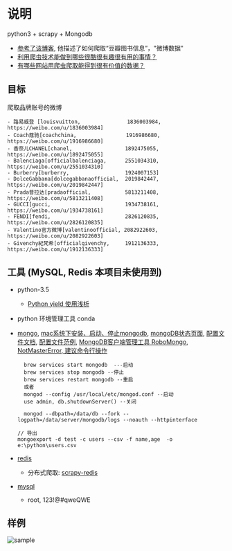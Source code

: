 # 说明

python3 + scrapy + Mongodb

* [参考了该博客](https://segmentfault.com/a/1190000008334147), 他描述了如何爬取“豆瓣图书信息”，"微博数据"
* [利用爬虫技术能做到哪些很酷很有趣很有用的事情？](https://www.zhihu.com/question/27621722)
* [有哪些网站用爬虫爬取能得到很有价值的数据？](https://www.zhihu.com/question/36132174/answer/70798699)

## 目标

爬取品牌账号的微博

```
- 路易威登 [louisvuitton,               1836003984, https://weibo.com/u/1836003984]
- Coach蔻驰[coachchina,                1916986680, https://weibo.com/u/1916986680]
- 香奈儿CHANEL[chanel,                 1892475055, https://weibo.com/u/1892475055]
- Balenciaga[officialbalenciaga,      2551034310, https://weibo.com/u/2551034310]
- Burberry[burberry,                  1924007153]
- DolceGabbana[dolcegabbanaofficial,  2019842447, https://weibo.com/u/2019842447]
- Prada普拉达[pradaofficial,           5813211408, https://weibo.com/u/5813211408]
- GUCCI[gucci,                        1934738161, https://weibo.com/u/1934738161]
- FENDI[fendi,                        2826120835, https://weibo.com/u/2826120835]
- Valentino官方微博[valentinoofficial, 2082922603, https://weibo.com/u/2082922603]
- Givenchy紀梵希[officialgivenchy,     1912136333, https://weibo.com/u/1912136333]
```

## 工具 (MySQL, Redis 本项目未使用到)

* python-3.5
	- [Python yield 使用浅析](https://www.ibm.com/developerworks/cn/opensource/os-cn-python-yield/)
* python 环境管理工具 conda
* [mongo](https://blog.csdn.net/tymatlab/article/details/78532176), [mac系统下安装、启动、停止mongodb](https://www.cnblogs.com/haonanZhang/p/8213947.html), [mongoDB状态页面](https://www.cnblogs.com/ee900222/p/mongodb_1.html), [配置文件文档](https://docs.mongodb.com/manual/reference/configuration-options/), [配置文件范例](https://www.jianshu.com/p/f179ce608391), [MongoDB客户端管理工具 RoboMongo](https://blog.csdn.net/chszs/article/details/51348248), [NotMasterError, 建议命令行操作](https://www.jianshu.com/p/3a2acd1328a9)
  ```
	brew services start mongodb  ---启动
	brew services stop mongodb --停止
	brew services restart mongodb --重启
	或者
	mongod --config /usr/local/etc/mongod.conf --启动
	use admin, db.shutdownServer() --关闭

	mongod --dbpath=/data/db --fork --logpath=/data/server/mongodb/logs --noauth --httpinterface
	```

	```
	// 导出
	mongoexport -d test -c users --csv -f name,age  -o e:\python\users.csv
	```

* [redis]()
	- 分布式爬取: [scrapy-redis](https://github.com/rolando/scrapy-redis)
* [mysql](https://dev.mysql.com/downloads/file/?id=479845)
	- root, 123!@#qweQWE

## 样例

![sample](res/user-table.png)